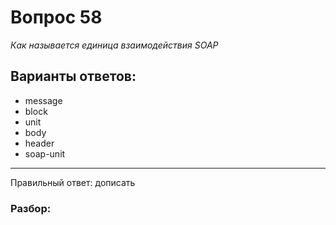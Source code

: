 # Вопрос 58
_Как называется единица взаимодействия SOAP_

## Варианты ответов:

- message
- block
- unit
- body
- header
- soap-unit

___

Правильный ответ: дописать

### Разбор: